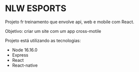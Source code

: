 # NLW ESPORTS
Projeto fr treinamento que envolve api, web e mobile com React.

Objetivo: criar um site com um app cross-motile 

Projeto está utilizando as tecnologias:
- Node 16.16.0
- Express
- React
- React-native
